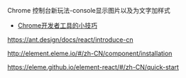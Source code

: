 

Chrome 控制台新玩法-console显示图片以及为文字加样式


- [Chrome开发者工具的小技巧](http://coolshell.cn/articles/17634.html)


https://ant.design/docs/react/introduce-cn

http://element.eleme.io/#/zh-CN/component/installation

https://eleme.github.io/element-react/#/zh-CN/quick-start


